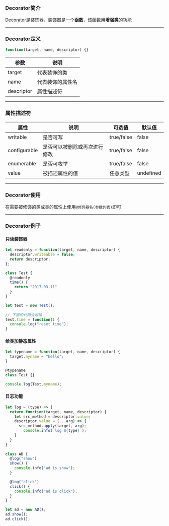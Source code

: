 ### Decorator简介
Decorator是装饰器，装饰器是一个**函数**，该函数用**增强类**的功能

-----------------------------------

### Decorator定义

```js
function(target, name, descriptor) {}
```

| 参数       | 说明             |
| ---------- | ---------------- |
| target     | 代表装饰的类     |
| name       | 代表装饰的属性名 |
| descriptor | 属性描述符       |

----------------------------------------------------

### 属性描述符

| 属性         | 说明                         | 可选值     | 默认值    |
| ------------ | ---------------------------- | ---------- | --------- |
| writable     | 是否可写                     | true/false | false     |
| configurable | 是否可以被删除或再次进行修改 | true/false | false     |
| enumerable   | 是否可枚举                   | true/false | false     |
| value        | 被描述属性的值               | 任意类型   | undefined |

-----------------------------------------------------------------------------------------

### Decorator使用

在需要被修饰的类或类的属性上使用`@修饰器名(参数列表)`即可

-----------------------------------------------

### Decorator例子

#### 只读装饰器

```js
let readonly = function(target, name, descriptor) {
  descriptor.writeable = false;
  return descriptor;
};

class Test {
  @readonly
  time() {
    return "2017-03-11"
  }
}

let test = new Test();
  
// 下面的代码会报错
test.time = function() {
  console.log("reset time");
}
```

#### 给类加静态属性

```js
let typename = function(target, name, descriptor) {
  target.myname = "hello";
}

@typename
class Test {}

console.log(Test.myname);
```

#### 日志功能

```js
let log = (type) => {
  return function(target, name, descriptor) {
    let src_method = descriptor.value;
    descriptor.value = (...arg) => {
      src_method.apply(target, arg);
        console.info(`log ${type}`);
    }
  }
}
  
class AD {
  @log("show")
  show() {
    console.info("ad is show");
  }

  @log("click")  
  click() {
    console.info("ad is click");
  }
}

let ad = new AD();
ad.show();
ad.click();
```